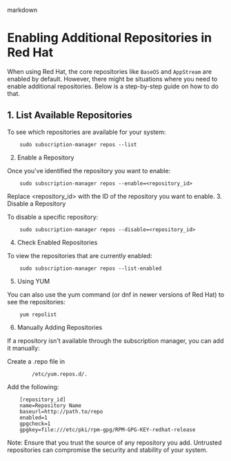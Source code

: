 markdown

# Enabling Additional Repositories in Red Hat

When using Red Hat, the core repositories like `BaseOS` and `AppStream` are enabled by default. However, there might be situations where you need to enable additional repositories. Below is a step-by-step guide on how to do that.

## **1. List Available Repositories**

To see which repositories are available for your system:
        
        sudo subscription-manager repos --list

2. Enable a Repository

Once you've identified the repository you want to enable:

        
        sudo subscription-manager repos --enable=<repository_id>

Replace <repository_id> with the ID of the repository you want to enable.
3. Disable a Repository

To disable a specific repository:

        
        sudo subscription-manager repos --disable=<repository_id>

4. Check Enabled Repositories

To view the repositories that are currently enabled:


        
        sudo subscription-manager repos --list-enabled

5. Using YUM

You can also use the yum command (or dnf in newer versions of Red Hat) to see the repositories:
        
        yum repolist

6. Manually Adding Repositories

If a repository isn't available through the subscription manager, you can add it manually:

Create a .repo file in
    
            /etc/yum.repos.d/.
            
 Add the following:

        
        [repository_id]
        name=Repository Name
        baseurl=http://path.to/repo
        enabled=1
        gpgcheck=1
        gpgkey=file:///etc/pki/rpm-gpg/RPM-GPG-KEY-redhat-release

  
  Note: Ensure that you trust the source of any repository you add. Untrusted repositories can compromise the security and stability of your system.
